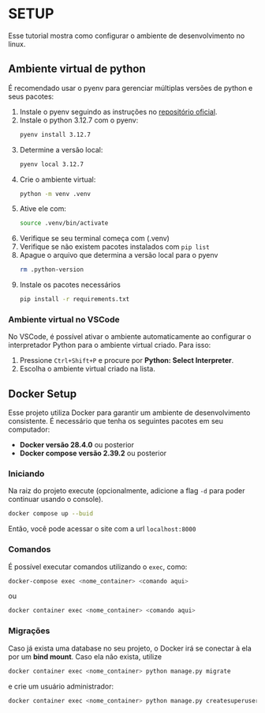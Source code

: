 # SETUP

Esse tutorial mostra como configurar o ambiente de desenvolvimento no linux.

## Ambiente virtual de python

É recomendado usar o pyenv para gerenciar múltiplas versões de python e seus pacotes:

1. Instale o pyenv seguindo as instruções no [repositório oficial](https://github.com/pyenv/pyenv).
2. Instale o python 3.12.7 com o pyenv:
    ```bash
    pyenv install 3.12.7
    ```
3. Determine a versão local:
    ```bash
    pyenv local 3.12.7
    ```
4. Crie o ambiente virtual:
    ```bash
    python -m venv .venv
    ```
5. Ative ele com:
    ```bash
    source .venv/bin/activate
    ```
6. Verifique se seu terminal começa com (.venv)
7. Verifique se não existem pacotes instalados com `pip list`
8. Apague o arquivo que determina a versão local para o pyenv
    ```bash
    rm .python-version
    ```
9. Instale os pacotes necessários
    ```bash
    pip install -r requirements.txt
    ```

### Ambiente virtual no VSCode

No VSCode, é possível ativar o ambiente automaticamente ao configurar o interpretador Python para o ambiente virtual criado. Para isso:

1. Pressione `Ctrl+Shift+P` e procure por **Python: Select Interpreter**.
2. Escolha o ambiente virtual criado na lista.

## Docker Setup

Esse projeto utiliza Docker para garantir um ambiente de desenvolvimento consistente. É necessário que tenha os seguintes pacotes em seu computador:

- **Docker versão 28.4.0** ou posterior
- **Docker compose versão 2.39.2** ou posterior

### Iniciando

Na raiz do projeto execute (opcionalmente, adicione a flag `-d` para poder continuar usando o console).

```bash
docker compose up --buid
```

Então, você pode acessar o site com a url `localhost:8000`

### Comandos

É possível executar comandos utilizando o `exec`, como:

```bash
docker-compose exec <nome_container> <comando aqui>
```

ou

```bash
docker container exec <nome_container> <comando aqui>
```

### Migrações

Caso já exista uma database no seu projeto, o Docker irá se conectar à ela por um **bind mount**. Caso ela não exista, utilize

```bash
docker container exec <nome_container> python manage.py migrate
```

e crie um usuário administrador:

```bash
docker container exec <nome_container> python manage.py createsuperuser
```
